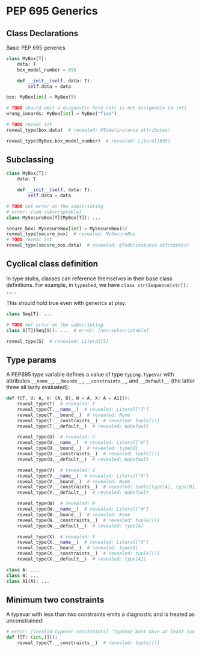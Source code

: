 # PEP 695 Generics

## Class Declarations

Basic PEP 695 generics

```py
class MyBox[T]:
    data: T
    box_model_number = 695

    def __init__(self, data: T):
        self.data = data

box: MyBox[int] = MyBox(5)

# TODO should emit a diagnostic here (str is not assignable to int)
wrong_innards: MyBox[int] = MyBox("five")

# TODO reveal int
reveal_type(box.data)  # revealed: @Todo(instance attributes)

reveal_type(MyBox.box_model_number)  # revealed: Literal[695]
```

## Subclassing

```py
class MyBox[T]:
    data: T

    def __init__(self, data: T):
        self.data = data

# TODO not error on the subscripting
# error: [non-subscriptable]
class MySecureBox[T](MyBox[T]): ...

secure_box: MySecureBox[int] = MySecureBox(5)
reveal_type(secure_box)  # revealed: MySecureBox
# TODO reveal int
reveal_type(secure_box.data)  # revealed: @Todo(instance attributes)
```

## Cyclical class definition

In type stubs, classes can reference themselves in their base class definitions. For example, in
`typeshed`, we have `class str(Sequence[str]): ...`.

This should hold true even with generics at play.

```py path=a.pyi
class Seq[T]: ...

# TODO not error on the subscripting
class S[T](Seq[S]): ...  # error: [non-subscriptable]

reveal_type(S)  # revealed: Literal[S]
```

## Type params

A PEP695 type variable defines a value of type `typing.TypeVar` with attributes `__name__`,
`__bounds__`, `__constraints__`, and `__default__` (the latter three all lazily evaluated):

```py
def f[T, U: A, V: (A, B), W = A, X: A = A1]():
    reveal_type(T)  # revealed: T
    reveal_type(T.__name__)  # revealed: Literal["T"]
    reveal_type(T.__bound__)  # revealed: None
    reveal_type(T.__constraints__)  # revealed: tuple[()]
    reveal_type(T.__default__)  # revealed: NoDefault

    reveal_type(U)  # revealed: U
    reveal_type(U.__name__)  # revealed: Literal["U"]
    reveal_type(U.__bound__)  # revealed: type[A]
    reveal_type(U.__constraints__)  # revealed: tuple[()]
    reveal_type(U.__default__)  # revealed: NoDefault

    reveal_type(V)  # revealed: V
    reveal_type(V.__name__)  # revealed: Literal["V"]
    reveal_type(V.__bound__)  # revealed: None
    reveal_type(V.__constraints__)  # revealed: tuple[type[A], type[B]]
    reveal_type(V.__default__)  # revealed: NoDefault

    reveal_type(W)  # revealed: W
    reveal_type(W.__name__)  # revealed: Literal["W"]
    reveal_type(W.__bound__)  # revealed: None
    reveal_type(W.__constraints__)  # revealed: tuple[()]
    reveal_type(W.__default__)  # revealed: type[A]

    reveal_type(X)  # revealed: X
    reveal_type(X.__name__)  # revealed: Literal["X"]
    reveal_type(X.__bound__)  # revealed: type[A]
    reveal_type(X.__constraints__)  # revealed: tuple[()]
    reveal_type(X.__default__)  # revealed: type[A1]

class A: ...
class B: ...
class A1(A): ...
```

## Minimum two constraints

A typevar with less than two constraints emits a diagnostic and is treated as unconstrained:

```py
# error: [invalid-typevar-constraints] "TypeVar must have at least two constrained types"
def f[T: (int,)]():
    reveal_type(T.__constraints__)  # revealed: tuple[()]
```
